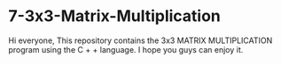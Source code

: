 # 7-3x3-Matrix-Multiplication
Hi everyone, 
This repository contains the 3x3 MATRIX MULTIPLICATION program using the C + + language. 
I hope you guys can enjoy it.
